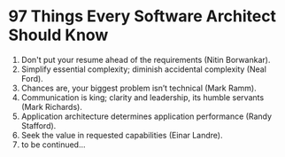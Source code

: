 # 97 Things Every Software Architect Should Know

1. Don't put your resume ahead of the requirements (Nitin Borwankar).
2. Simplify essential complexity; diminish accidental complexity (Neal Ford).
3. Chances are, your biggest problem isn’t technical (Mark Ramm).
4. Communication is king; clarity and leadership, its humble servants (Mark Richards).
5. Application architecture determines application performance (Randy Stafford).
6. Seek the value in requested capabilities (Einar Landre).
7. to be continued...
